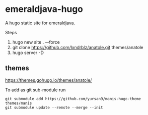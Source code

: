 # emeraldjava-hugo

A hugo static site for emeraldjava.

Steps

1. hugo new site . --force
2. git clone https://github.com/lxndrblz/anatole.git themes/anatole
3. hugo server -D

## themes

https://themes.gohugo.io/themes/anatole/

To add as git sub-module run

    git submodule add https://github.com/yursan9/manis-hugo-theme themes/manis
    git submodule update --remote --merge --init